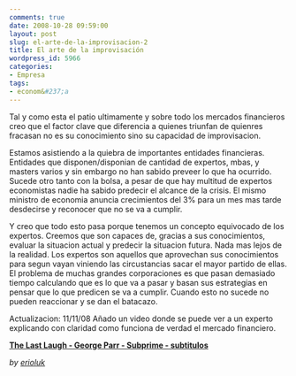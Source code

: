 ```yaml
---
comments: true
date: 2008-10-28 09:59:00
layout: post
slug: el-arte-de-la-improvisacion-2
title: El arte de la improvisación
wordpress_id: 5966
categories:
- Empresa
tags:
- econom&#237;a
---
```



    

Tal y como esta el patio ultimamente y sobre todo los mercados financieros creo que el factor clave que diferencia a quienes triunfan de quienres fracasan no es su conocimiento sino su capacidad de improvisacion.




Estamos asistiendo a la quiebra de importantes entidades financieras. Entidades que disponen/disponian de cantidad de expertos, mbas, y masters varios y sin embargo no han sabido preveer lo que ha ocurrido. Sucede otro tanto con la bolsa, a pesar de que hay multitud de expertos economistas nadie ha sabido predecir el alcance de la crisis. El mismo ministro de economia anuncia crecimientos del 3% para un mes mas tarde desdecirse y reconocer que no se va a cumplir.




Y creo que todo esto pasa porque tenemos un concepto equivocado de los expertos. Creemos que son capaces de, gracias a sus conocimientos, evaluar la situacion actual y predecir la situacion futura. Nada mas lejos de la realidad. Los expertos son aquellos que aprovechan sus conocimientos para segun vayan viniendo las circustancias sacar el mayor partido de ellas. El problema de muchas grandes corporaciones es que pasan demasiado tiempo calculando que es lo que va a pasar y basan sus estrategias en pensar que lo que predicen se va a cumplir. Cuando esto no sucede no pueden reaccionar y se dan el batacazo.




Actualizacion: 11/11/08 Añado un video donde se puede ver a un experto explicando con claridad como funciona de verdad el mercado financiero.










  

**[The Last Laugh - George Parr - Subprime - subtitulos](http://www.dailymotion.com/swf/k6RTGW9iMlE4qGHSpY)**  

_by [erioluk](http://www.dailymotion.com/erioluk)_





  
